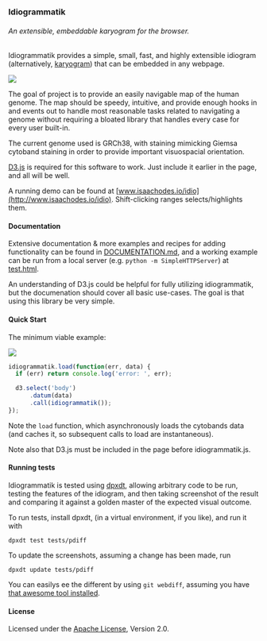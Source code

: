 ### Idiogrammatik
###### An extensible, embeddable karyogram for the browser.

Idiogrammatik provides a simple, small, fast, and highly extensible idiogram
(alternatively, [karyogram](http://en.wikipedia.org/wiki/Karyogram)) that can be
embedded in any webpage.

![](http://cl.ly/image/3C1l163S3p0u/Screen%20Recording%202014-09-14%20at%2004.53%20PM.gif)

The goal of project is to provide an easily navigable map of the human
genome. The map should be speedy, intuitive, and provide enough hooks in and
events out to handle most reasonable tasks related to navigating a genome
without requiring a bloated library that handles every case for every user
built-in.

The current genome used is GRCh38, with staining mimicking Giemsa cytoband
staining in order to provide important visuospacial orientation.

[D3.js](http://d3js.org/) is required for this software to work. Just include it
earlier in the page, and all will be well.

A running demo can be found at
[www.isaachodes.io/idio](http://www.isaachodes.io/idio). Shift-clicking ranges
selects/highlights them.

#### Documentation

Extensive documentation & more examples and recipes for adding functionality can
be found in [DOCUMENTATION.md](DOCUMENTATION.md), and a working example can be
run from a local server (e.g. `python -m SimpleHTTPServer`) at
[test.html](test.html).

An understanding of D3.js could be helpful for fully utilizing idiogrammatik,
but the documenation should cover all basic use-cases. The goal is that using
this library be very simple.

#### Quick Start

The minimum viable example:

![](http://cl.ly/image/323a301L1q2n/Screen%20Shot%202014-09-14%20at%204.58.46%20PM.png)

```javascript
idiogrammatik.load(function(err, data) {
  if (err) return console.log('error: ', err);

  d3.select('body')
      .datum(data)
      .call(idiogrammatik());
});
```

Note the `load` function, which asynchronously loads the cytobands data (and
caches it, so subsequent calls to load are instantaneous).

Note also that D3.js must be included in the page before idiogrammatik.js.


#### Running tests

Idiogrammatik is tested using [dpxdt](https://github.com/bslatkin/dpxdt),
allowing arbitrary code to be run, testing the features of the idiogram, and
then taking screenshot of the result and comparing it against a golden master of
the expected visual outcome.

To run tests, install dpxdt, (in a virtual environment, if you like), and run it with

```
dpxdt test tests/pdiff
```

To update the screenshots, assuming a change has been made, run

```
dpxdt update tests/pdiff
```

You can easilys ee the different by using `git webdiff`, assuming you have
[that awesome tool installed](https://github.com/danvk/webdiff).

#### License

Licensed under the [Apache License](LICENSE.txt), Version 2.0.
